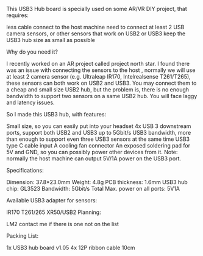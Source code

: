 This USB3 Hub board is specially used on some AR/VR DIY project, that requires: 

less cable connect to the host machine
need to connect at least 2 USB camera sensors, or other sensors that work on USB2 or USB3
keep the USB3 hub size as small as possible 


Why do you need it? 

I recently worked on an AR project called project north star. I found there was an issue with connecting the sensors to the host , normally we will use at least 2 camera sensor (e.g. Ultraleap IR170, Intelrealsense T261/T265), these sensors can both work on USB2 and USB3. You may connect them to a cheap and small size USB2 hub, but the problem is, there is no enough bandwidth to support two sensors on a same USB2 hub. You will face laggy and latency issues. 

So I made this USB3 hub, with features: 

Small size, so you can easily put into your headset
4x USB 3 downstream ports, support both USB2 and USB3
up to 5Gbit/s USB3 bandwidth, more than enough to support even three USB3 sensors at the same time
USB3 type C cable input
A cooling fan connector
An exposed soldering pad for 5V and GND, so you can possibly power other devices from it.
Note: normally the host machine can output 5V/1A power on the USB3 port. 



Specifications: 

Dimension: 37.8*23.0mm
Weight: 4.8g
PCB thickness: 1.6mm
USB3 hub chip: GL3523
Bandwidth: 5Gbit/s
Total Max. power on all ports: 5V1A


Available USB3 adapter for sensors:

IR170
T261/265
XR50/USB2
Planning: 

LM2 
contact me if there is one not on the list


Packing List:

1x USB3 hub board v1.05
4x 12P ribbon cable 10cm
